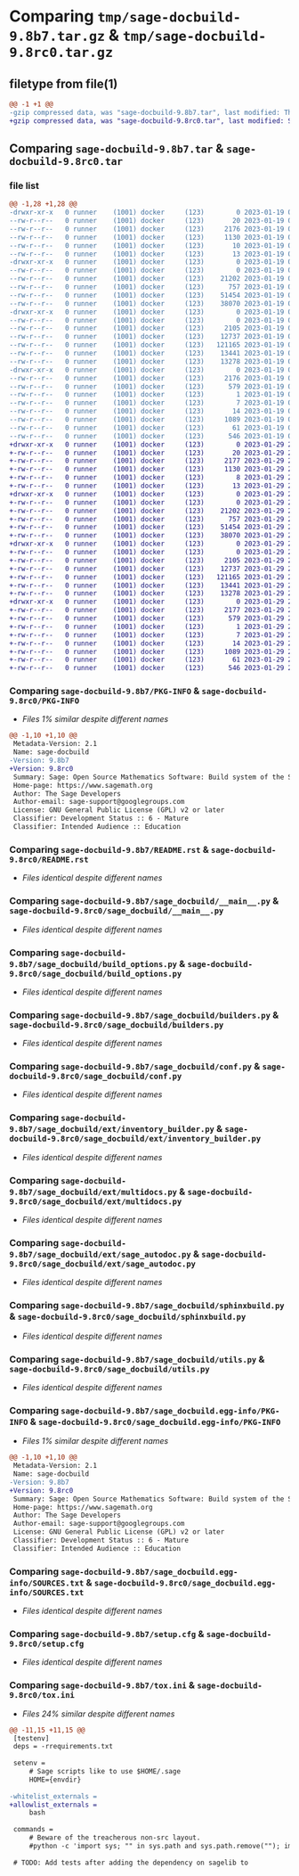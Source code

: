 # Comparing `tmp/sage-docbuild-9.8b7.tar.gz` & `tmp/sage-docbuild-9.8rc0.tar.gz`

## filetype from file(1)

```diff
@@ -1 +1 @@
-gzip compressed data, was "sage-docbuild-9.8b7.tar", last modified: Thu Jan 19 06:51:29 2023, max compression
+gzip compressed data, was "sage-docbuild-9.8rc0.tar", last modified: Sun Jan 29 23:46:56 2023, max compression
```

## Comparing `sage-docbuild-9.8b7.tar` & `sage-docbuild-9.8rc0.tar`

### file list

```diff
@@ -1,28 +1,28 @@
-drwxr-xr-x   0 runner    (1001) docker     (123)        0 2023-01-19 06:51:29.410551 sage-docbuild-9.8b7/
--rw-r--r--   0 runner    (1001) docker     (123)       20 2023-01-19 06:47:40.000000 sage-docbuild-9.8b7/MANIFEST.in
--rw-r--r--   0 runner    (1001) docker     (123)     2176 2023-01-19 06:51:29.410551 sage-docbuild-9.8b7/PKG-INFO
--rw-r--r--   0 runner    (1001) docker     (123)     1130 2023-01-19 06:47:40.000000 sage-docbuild-9.8b7/README.rst
--rw-r--r--   0 runner    (1001) docker     (123)       10 2023-01-19 06:47:40.000000 sage-docbuild-9.8b7/VERSION.txt
--rw-r--r--   0 runner    (1001) docker     (123)       13 2023-01-19 06:47:40.000000 sage-docbuild-9.8b7/requirements.txt
-drwxr-xr-x   0 runner    (1001) docker     (123)        0 2023-01-19 06:51:29.406551 sage-docbuild-9.8b7/sage_docbuild/
--rw-r--r--   0 runner    (1001) docker     (123)        0 2023-01-19 06:47:41.000000 sage-docbuild-9.8b7/sage_docbuild/__init__.py
--rw-r--r--   0 runner    (1001) docker     (123)    21202 2023-01-19 06:47:41.000000 sage-docbuild-9.8b7/sage_docbuild/__main__.py
--rw-r--r--   0 runner    (1001) docker     (123)      757 2023-01-19 06:47:41.000000 sage-docbuild-9.8b7/sage_docbuild/build_options.py
--rw-r--r--   0 runner    (1001) docker     (123)    51454 2023-01-19 06:47:41.000000 sage-docbuild-9.8b7/sage_docbuild/builders.py
--rw-r--r--   0 runner    (1001) docker     (123)    38070 2023-01-19 06:47:41.000000 sage-docbuild-9.8b7/sage_docbuild/conf.py
-drwxr-xr-x   0 runner    (1001) docker     (123)        0 2023-01-19 06:51:29.410551 sage-docbuild-9.8b7/sage_docbuild/ext/
--rw-r--r--   0 runner    (1001) docker     (123)        0 2023-01-19 06:47:41.000000 sage-docbuild-9.8b7/sage_docbuild/ext/__init__.py
--rw-r--r--   0 runner    (1001) docker     (123)     2105 2023-01-19 06:47:41.000000 sage-docbuild-9.8b7/sage_docbuild/ext/inventory_builder.py
--rw-r--r--   0 runner    (1001) docker     (123)    12737 2023-01-19 06:47:41.000000 sage-docbuild-9.8b7/sage_docbuild/ext/multidocs.py
--rw-r--r--   0 runner    (1001) docker     (123)   121165 2023-01-19 06:47:41.000000 sage-docbuild-9.8b7/sage_docbuild/ext/sage_autodoc.py
--rw-r--r--   0 runner    (1001) docker     (123)    13441 2023-01-19 06:47:41.000000 sage-docbuild-9.8b7/sage_docbuild/sphinxbuild.py
--rw-r--r--   0 runner    (1001) docker     (123)    13278 2023-01-19 06:47:41.000000 sage-docbuild-9.8b7/sage_docbuild/utils.py
-drwxr-xr-x   0 runner    (1001) docker     (123)        0 2023-01-19 06:51:29.406551 sage-docbuild-9.8b7/sage_docbuild.egg-info/
--rw-r--r--   0 runner    (1001) docker     (123)     2176 2023-01-19 06:51:28.000000 sage-docbuild-9.8b7/sage_docbuild.egg-info/PKG-INFO
--rw-r--r--   0 runner    (1001) docker     (123)      579 2023-01-19 06:51:29.000000 sage-docbuild-9.8b7/sage_docbuild.egg-info/SOURCES.txt
--rw-r--r--   0 runner    (1001) docker     (123)        1 2023-01-19 06:51:28.000000 sage-docbuild-9.8b7/sage_docbuild.egg-info/dependency_links.txt
--rw-r--r--   0 runner    (1001) docker     (123)        7 2023-01-19 06:51:28.000000 sage-docbuild-9.8b7/sage_docbuild.egg-info/requires.txt
--rw-r--r--   0 runner    (1001) docker     (123)       14 2023-01-19 06:51:28.000000 sage-docbuild-9.8b7/sage_docbuild.egg-info/top_level.txt
--rw-r--r--   0 runner    (1001) docker     (123)     1089 2023-01-19 06:51:29.410551 sage-docbuild-9.8b7/setup.cfg
--rw-r--r--   0 runner    (1001) docker     (123)       61 2023-01-19 06:47:40.000000 sage-docbuild-9.8b7/setup.py
--rw-r--r--   0 runner    (1001) docker     (123)      546 2023-01-19 06:47:40.000000 sage-docbuild-9.8b7/tox.ini
+drwxr-xr-x   0 runner    (1001) docker     (123)        0 2023-01-29 23:46:56.765817 sage-docbuild-9.8rc0/
+-rw-r--r--   0 runner    (1001) docker     (123)       20 2023-01-29 23:43:48.000000 sage-docbuild-9.8rc0/MANIFEST.in
+-rw-r--r--   0 runner    (1001) docker     (123)     2177 2023-01-29 23:46:56.765817 sage-docbuild-9.8rc0/PKG-INFO
+-rw-r--r--   0 runner    (1001) docker     (123)     1130 2023-01-29 23:43:48.000000 sage-docbuild-9.8rc0/README.rst
+-rw-r--r--   0 runner    (1001) docker     (123)        8 2023-01-29 23:43:48.000000 sage-docbuild-9.8rc0/VERSION.txt
+-rw-r--r--   0 runner    (1001) docker     (123)       13 2023-01-29 23:43:48.000000 sage-docbuild-9.8rc0/requirements.txt
+drwxr-xr-x   0 runner    (1001) docker     (123)        0 2023-01-29 23:46:56.765817 sage-docbuild-9.8rc0/sage_docbuild/
+-rw-r--r--   0 runner    (1001) docker     (123)        0 2023-01-29 23:43:48.000000 sage-docbuild-9.8rc0/sage_docbuild/__init__.py
+-rw-r--r--   0 runner    (1001) docker     (123)    21202 2023-01-29 23:43:48.000000 sage-docbuild-9.8rc0/sage_docbuild/__main__.py
+-rw-r--r--   0 runner    (1001) docker     (123)      757 2023-01-29 23:43:48.000000 sage-docbuild-9.8rc0/sage_docbuild/build_options.py
+-rw-r--r--   0 runner    (1001) docker     (123)    51454 2023-01-29 23:43:48.000000 sage-docbuild-9.8rc0/sage_docbuild/builders.py
+-rw-r--r--   0 runner    (1001) docker     (123)    38070 2023-01-29 23:43:48.000000 sage-docbuild-9.8rc0/sage_docbuild/conf.py
+drwxr-xr-x   0 runner    (1001) docker     (123)        0 2023-01-29 23:46:56.765817 sage-docbuild-9.8rc0/sage_docbuild/ext/
+-rw-r--r--   0 runner    (1001) docker     (123)        0 2023-01-29 23:43:48.000000 sage-docbuild-9.8rc0/sage_docbuild/ext/__init__.py
+-rw-r--r--   0 runner    (1001) docker     (123)     2105 2023-01-29 23:43:48.000000 sage-docbuild-9.8rc0/sage_docbuild/ext/inventory_builder.py
+-rw-r--r--   0 runner    (1001) docker     (123)    12737 2023-01-29 23:43:48.000000 sage-docbuild-9.8rc0/sage_docbuild/ext/multidocs.py
+-rw-r--r--   0 runner    (1001) docker     (123)   121165 2023-01-29 23:43:48.000000 sage-docbuild-9.8rc0/sage_docbuild/ext/sage_autodoc.py
+-rw-r--r--   0 runner    (1001) docker     (123)    13441 2023-01-29 23:43:48.000000 sage-docbuild-9.8rc0/sage_docbuild/sphinxbuild.py
+-rw-r--r--   0 runner    (1001) docker     (123)    13278 2023-01-29 23:43:48.000000 sage-docbuild-9.8rc0/sage_docbuild/utils.py
+drwxr-xr-x   0 runner    (1001) docker     (123)        0 2023-01-29 23:46:56.765817 sage-docbuild-9.8rc0/sage_docbuild.egg-info/
+-rw-r--r--   0 runner    (1001) docker     (123)     2177 2023-01-29 23:46:55.000000 sage-docbuild-9.8rc0/sage_docbuild.egg-info/PKG-INFO
+-rw-r--r--   0 runner    (1001) docker     (123)      579 2023-01-29 23:46:56.000000 sage-docbuild-9.8rc0/sage_docbuild.egg-info/SOURCES.txt
+-rw-r--r--   0 runner    (1001) docker     (123)        1 2023-01-29 23:46:55.000000 sage-docbuild-9.8rc0/sage_docbuild.egg-info/dependency_links.txt
+-rw-r--r--   0 runner    (1001) docker     (123)        7 2023-01-29 23:46:55.000000 sage-docbuild-9.8rc0/sage_docbuild.egg-info/requires.txt
+-rw-r--r--   0 runner    (1001) docker     (123)       14 2023-01-29 23:46:55.000000 sage-docbuild-9.8rc0/sage_docbuild.egg-info/top_level.txt
+-rw-r--r--   0 runner    (1001) docker     (123)     1089 2023-01-29 23:46:56.765817 sage-docbuild-9.8rc0/setup.cfg
+-rw-r--r--   0 runner    (1001) docker     (123)       61 2023-01-29 23:43:48.000000 sage-docbuild-9.8rc0/setup.py
+-rw-r--r--   0 runner    (1001) docker     (123)      546 2023-01-29 23:43:48.000000 sage-docbuild-9.8rc0/tox.ini
```

### Comparing `sage-docbuild-9.8b7/PKG-INFO` & `sage-docbuild-9.8rc0/PKG-INFO`

 * *Files 1% similar despite different names*

```diff
@@ -1,10 +1,10 @@
 Metadata-Version: 2.1
 Name: sage-docbuild
-Version: 9.8b7
+Version: 9.8rc0
 Summary: Sage: Open Source Mathematics Software: Build system of the Sage documentation
 Home-page: https://www.sagemath.org
 Author: The Sage Developers
 Author-email: sage-support@googlegroups.com
 License: GNU General Public License (GPL) v2 or later
 Classifier: Development Status :: 6 - Mature
 Classifier: Intended Audience :: Education
```

### Comparing `sage-docbuild-9.8b7/README.rst` & `sage-docbuild-9.8rc0/README.rst`

 * *Files identical despite different names*

### Comparing `sage-docbuild-9.8b7/sage_docbuild/__main__.py` & `sage-docbuild-9.8rc0/sage_docbuild/__main__.py`

 * *Files identical despite different names*

### Comparing `sage-docbuild-9.8b7/sage_docbuild/build_options.py` & `sage-docbuild-9.8rc0/sage_docbuild/build_options.py`

 * *Files identical despite different names*

### Comparing `sage-docbuild-9.8b7/sage_docbuild/builders.py` & `sage-docbuild-9.8rc0/sage_docbuild/builders.py`

 * *Files identical despite different names*

### Comparing `sage-docbuild-9.8b7/sage_docbuild/conf.py` & `sage-docbuild-9.8rc0/sage_docbuild/conf.py`

 * *Files identical despite different names*

### Comparing `sage-docbuild-9.8b7/sage_docbuild/ext/inventory_builder.py` & `sage-docbuild-9.8rc0/sage_docbuild/ext/inventory_builder.py`

 * *Files identical despite different names*

### Comparing `sage-docbuild-9.8b7/sage_docbuild/ext/multidocs.py` & `sage-docbuild-9.8rc0/sage_docbuild/ext/multidocs.py`

 * *Files identical despite different names*

### Comparing `sage-docbuild-9.8b7/sage_docbuild/ext/sage_autodoc.py` & `sage-docbuild-9.8rc0/sage_docbuild/ext/sage_autodoc.py`

 * *Files identical despite different names*

### Comparing `sage-docbuild-9.8b7/sage_docbuild/sphinxbuild.py` & `sage-docbuild-9.8rc0/sage_docbuild/sphinxbuild.py`

 * *Files identical despite different names*

### Comparing `sage-docbuild-9.8b7/sage_docbuild/utils.py` & `sage-docbuild-9.8rc0/sage_docbuild/utils.py`

 * *Files identical despite different names*

### Comparing `sage-docbuild-9.8b7/sage_docbuild.egg-info/PKG-INFO` & `sage-docbuild-9.8rc0/sage_docbuild.egg-info/PKG-INFO`

 * *Files 1% similar despite different names*

```diff
@@ -1,10 +1,10 @@
 Metadata-Version: 2.1
 Name: sage-docbuild
-Version: 9.8b7
+Version: 9.8rc0
 Summary: Sage: Open Source Mathematics Software: Build system of the Sage documentation
 Home-page: https://www.sagemath.org
 Author: The Sage Developers
 Author-email: sage-support@googlegroups.com
 License: GNU General Public License (GPL) v2 or later
 Classifier: Development Status :: 6 - Mature
 Classifier: Intended Audience :: Education
```

### Comparing `sage-docbuild-9.8b7/sage_docbuild.egg-info/SOURCES.txt` & `sage-docbuild-9.8rc0/sage_docbuild.egg-info/SOURCES.txt`

 * *Files identical despite different names*

### Comparing `sage-docbuild-9.8b7/setup.cfg` & `sage-docbuild-9.8rc0/setup.cfg`

 * *Files identical despite different names*

### Comparing `sage-docbuild-9.8b7/tox.ini` & `sage-docbuild-9.8rc0/tox.ini`

 * *Files 24% similar despite different names*

```diff
@@ -11,15 +11,15 @@
 [testenv]
 deps = -rrequirements.txt
 
 setenv =
     # Sage scripts like to use $HOME/.sage
     HOME={envdir}
 
-whitelist_externals =
+allowlist_externals =
     bash
 
 commands =
     # Beware of the treacherous non-src layout.
     #python -c 'import sys; "" in sys.path and sys.path.remove(""); import sage_docbuild'
 
 # TODO: Add tests after adding the dependency on sagelib to
```

